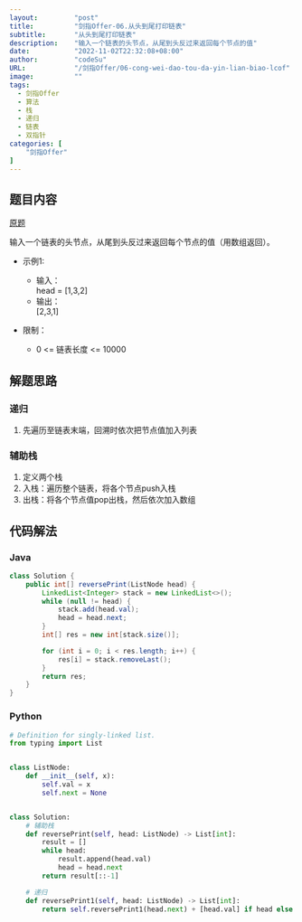 ```yaml
---
layout:         "post"
title:          "剑指Offer-06.从头到尾打印链表"
subtitle:       "从头到尾打印链表"
description:    "输入一个链表的头节点，从尾到头反过来返回每个节点的值"
date:           "2022-11-02T22:32:08+08:00"
author:         "codeSu"
URL:            "/剑指Offer/06-cong-wei-dao-tou-da-yin-lian-biao-lcof"
image:          ""
tags:
  - 剑指Offer
  - 算法
  - 栈
  - 递归
  - 链表
  - 双指针
categories: [
    "剑指Offer"
]
---
```


## 题目内容

[原题](https://leetcode-cn.com/problems/cong-wei-dao-tou-da-yin-lian-biao-lcof/)

输入一个链表的头节点，从尾到头反过来返回每个节点的值（用数组返回）。

- 示例1:
  - 输入：\
    head = [1,3,2]
  - 输出：\
    [2,3,1]

- 限制：
  - 0 <= 链表长度 <= 10000

## 解题思路

### 递归

1. 先遍历至链表末端，回溯时依次把节点值加入列表

### 辅助栈

1. 定义两个栈
2. 入栈：遍历整个链表，将各个节点push入栈
3. 出栈：将各个节点值pop出栈，然后依次加入数组

## 代码解法

### Java

```java
class Solution {
    public int[] reversePrint(ListNode head) {
        LinkedList<Integer> stack = new LinkedList<>();
        while (null != head) {
            stack.add(head.val);
            head = head.next;
        }
        int[] res = new int[stack.size()];

        for (int i = 0; i < res.length; i++) {
            res[i] = stack.removeLast();
        }
        return res;
    }
}
```

### Python

```python
# Definition for singly-linked list.
from typing import List


class ListNode:
    def __init__(self, x):
        self.val = x
        self.next = None


class Solution:
    # 辅助栈
    def reversePrint(self, head: ListNode) -> List[int]:
        result = []
        while head:
            result.append(head.val)
            head = head.next
        return result[::-1]

    # 递归
    def reversePrint1(self, head: ListNode) -> List[int]:
        return self.reversePrint1(head.next) + [head.val] if head else []

```
